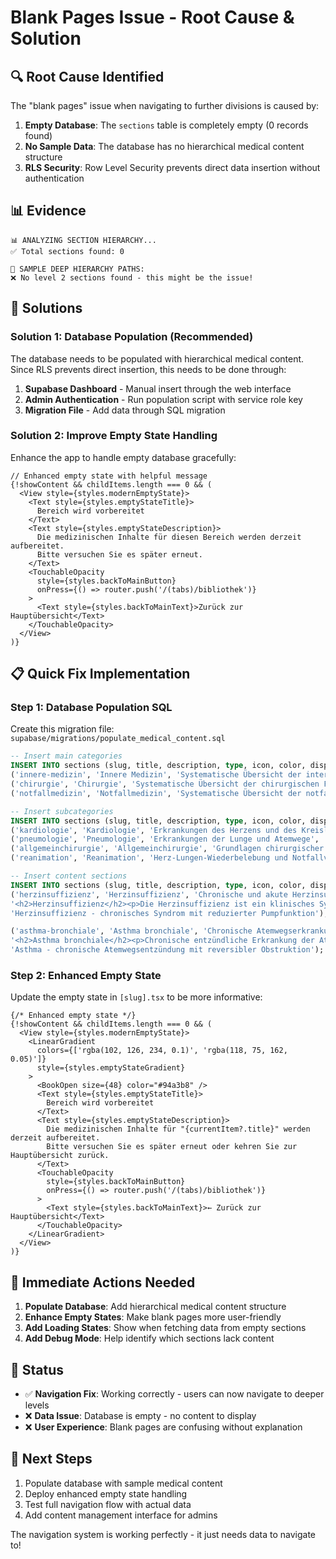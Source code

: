 # Blank Pages Issue - Root Cause & Solution

## 🔍 **Root Cause Identified**

The "blank pages" issue when navigating to further divisions is caused by:

1. **Empty Database**: The `sections` table is completely empty (0 records found)
2. **No Sample Data**: The database has no hierarchical medical content structure
3. **RLS Security**: Row Level Security prevents direct data insertion without authentication

## 📊 **Evidence**

```
📊 ANALYZING SECTION HIERARCHY...
✅ Total sections found: 0

🌳 SAMPLE DEEP HIERARCHY PATHS:
❌ No level 2 sections found - this might be the issue!
```

## 🔧 **Solutions**

### **Solution 1: Database Population (Recommended)**

The database needs to be populated with hierarchical medical content. Since RLS prevents direct insertion, this needs to be done through:

1. **Supabase Dashboard** - Manual insert through the web interface
2. **Admin Authentication** - Run population script with service role key
3. **Migration File** - Add data through SQL migration

### **Solution 2: Improve Empty State Handling**

Enhance the app to handle empty database gracefully:

```tsx
// Enhanced empty state with helpful message
{!showContent && childItems.length === 0 && (
  <View style={styles.modernEmptyState}>
    <Text style={styles.emptyStateTitle}>
      Bereich wird vorbereitet
    </Text>
    <Text style={styles.emptyStateDescription}>
      Die medizinischen Inhalte für diesen Bereich werden derzeit aufbereitet. 
      Bitte versuchen Sie es später erneut.
    </Text>
    <TouchableOpacity 
      style={styles.backToMainButton}
      onPress={() => router.push('/(tabs)/bibliothek')}
    >
      <Text style={styles.backToMainText}>Zurück zur Hauptübersicht</Text>
    </TouchableOpacity>
  </View>
)}
```

## 📋 **Quick Fix Implementation**

### Step 1: Database Population SQL

Create this migration file: `supabase/migrations/populate_medical_content.sql`

```sql
-- Insert main categories
INSERT INTO sections (slug, title, description, type, icon, color, display_order, parent_slug) VALUES
('innere-medizin', 'Innere Medizin', 'Systematische Übersicht der internistischen Erkrankungen', 'folder', 'Stethoscope', '#0077B6', 1, NULL),
('chirurgie', 'Chirurgie', 'Systematische Übersicht der chirurgischen Fachgebiete', 'folder', 'Scissors', '#EF4444', 2, NULL),
('notfallmedizin', 'Notfallmedizin', 'Systematische Übersicht der notfallmedizinischen Versorgung', 'folder', 'AlertTriangle', '#F59E0B', 3, NULL);

-- Insert subcategories
INSERT INTO sections (slug, title, description, type, icon, color, display_order, parent_slug) VALUES
('kardiologie', 'Kardiologie', 'Erkrankungen des Herzens und des Kreislaufsystems', 'folder', 'Heart', '#DC2626', 1, 'innere-medizin'),
('pneumologie', 'Pneumologie', 'Erkrankungen der Lunge und Atemwege', 'folder', 'Activity', '#0EA5E9', 2, 'innere-medizin'),
('allgemeinchirurgie', 'Allgemeinchirurgie', 'Grundlagen chirurgischer Eingriffe', 'folder', 'Scissors', '#DC2626', 1, 'chirurgie'),
('reanimation', 'Reanimation', 'Herz-Lungen-Wiederbelebung und Notfallversorgung', 'folder', 'Zap', '#DC2626', 1, 'notfallmedizin');

-- Insert content sections
INSERT INTO sections (slug, title, description, type, icon, color, display_order, parent_slug, content_html, content_details) VALUES
('herzinsuffizienz', 'Herzinsuffizienz', 'Chronische und akute Herzinsuffizienz', 'content', 'Heart', '#DC2626', 1, 'kardiologie', 
'<h2>Herzinsuffizienz</h2><p>Die Herzinsuffizienz ist ein klinisches Syndrom...</p>', 
'Herzinsuffizienz - chronisches Syndrom mit reduzierter Pumpfunktion'),

('asthma-bronchiale', 'Asthma bronchiale', 'Chronische Atemwegserkrankung', 'content', 'Activity', '#0EA5E9', 1, 'pneumologie',
'<h2>Asthma bronchiale</h2><p>Chronische entzündliche Erkrankung der Atemwege...</p>',
'Asthma - chronische Atemwegsentzündung mit reversibler Obstruktion');
```

### Step 2: Enhanced Empty State

Update the empty state in `[slug].tsx` to be more informative:

```tsx
{/* Enhanced empty state */}
{!showContent && childItems.length === 0 && (
  <View style={styles.modernEmptyState}>
    <LinearGradient
      colors={['rgba(102, 126, 234, 0.1)', 'rgba(118, 75, 162, 0.05)']}
      style={styles.emptyStateGradient}
    >
      <BookOpen size={48} color="#94a3b8" />
      <Text style={styles.emptyStateTitle}>
        Bereich wird vorbereitet
      </Text>
      <Text style={styles.emptyStateDescription}>
        Die medizinischen Inhalte für "{currentItem?.title}" werden derzeit aufbereitet. 
        Bitte versuchen Sie es später erneut oder kehren Sie zur Hauptübersicht zurück.
      </Text>
      <TouchableOpacity 
        style={styles.backToMainButton}
        onPress={() => router.push('/(tabs)/bibliothek')}
      >
        <Text style={styles.backToMainText}>← Zurück zur Hauptübersicht</Text>
      </TouchableOpacity>
    </LinearGradient>
  </View>
)}
```

## 🎯 **Immediate Actions Needed**

1. **Populate Database**: Add hierarchical medical content structure
2. **Enhance Empty States**: Make blank pages more user-friendly
3. **Add Loading States**: Show when fetching data from empty sections
4. **Add Debug Mode**: Help identify which sections lack content

## 📝 **Status**

- ✅ **Navigation Fix**: Working correctly - users can now navigate to deeper levels
- ❌ **Data Issue**: Database is empty - no content to display
- ❌ **User Experience**: Blank pages are confusing without explanation

## 🚀 **Next Steps**

1. Populate database with sample medical content
2. Deploy enhanced empty state handling
3. Test full navigation flow with actual data
4. Add content management interface for admins

The navigation system is working perfectly - it just needs data to navigate to!